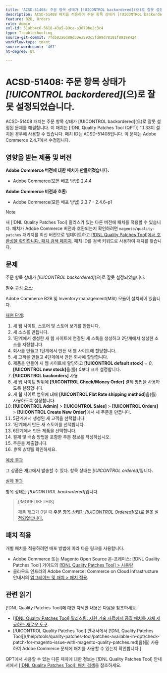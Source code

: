```yaml
---
title: 'ACSD-51408: 주문 항목 상태가 [!UICONTROL backordered]​(으)로 잘못 설정되었습니다.'
description: ACSD-51408 패치를 적용하여 주문 항목 상태가 [!UICONTROL backordered]​(으)로 잘못 설정된 Adobe Commerce 문제를 해결합니다.
feature: B2B, Orders
role: Admin
exl-id: 51abb4c6-5618-43a5-89ca-a3879be2c3c4
type: Troubleshooting
source-git-commit: 7fdb02a6d89d50ea593c5fd99d78101f89198424
workflow-type: tm+mt
source-wordcount: '467'
ht-degree: 0%

---
```


# ACSD-51408: 주문 항목 상태가 *[!UICONTROL backordered]*(으)로 잘못 설정되었습니다.

ACSD-51408 패치는 주문 항목 상태가 [!UICONTROL backordered]&#x200B;(으)로 잘못 설정된 문제를 해결합니다. 이 패치는 [!DNL Quality Patches Tool (QPT)] 1.1.33이 설치된 경우에 사용할 수 있습니다. 패치 ID는 ACSD-51408입니다. 이 문제는 Adobe Commerce 2.4.7에서 수정됩니다.

## 영향을 받는 제품 및 버전

**Adobe Commerce 버전에 대한 패치가 만들어졌습니다.**

* Adobe Commerce(모든 배포 방법) 2.4.4

**Adobe Commerce 버전과 호환:**

* Adobe Commerce(모든 배포 방법) 2.3.7 - 2.4.6-p1

>[!NOTE]
>
>새 [!DNL Quality Patches Tool] 릴리스가 있는 다른 버전에 패치를 적용할 수 있습니다. 패치가 Adobe Commerce 버전과 호환되는지 확인하려면 `magento/quality-patches` 패키지를 최신 버전으로 업데이트하고 [[!DNL Quality Patches Tool]에서 호환성을 확인합니다. 패치 검색 페이지](https://experienceleague.adobe.com/tools/commerce-quality-patches/index.html). 패치 ID를 검색 키워드로 사용하여 패치를 찾습니다.

## 문제

주문 항목 상태가 *[!UICONTROL backordered]*(으)로 잘못 설정되었습니다.

<u>필수 구성 요소</u>:

Adobe Commerce B2B 및 Inventory management(MSI) 모듈이 설치되어 있습니다.

<u>재현 단계</u>:

1. 새 웹 사이트, 스토어 및 스토어 보기를 만듭니다.
1. 새 소스를 만듭니다.
1. 1단계에서 생성한 새 웹 사이트에 연결된 새 스톡을 생성하고 2단계에서 생성한 소스를 지정합니다.
1. 회사를 만들고 1단계에서 만든 새 웹 사이트에 할당합니다.
1. 새 고객을 만들고 4단계에서 만든 회사에 할당합니다.
1. 제품을 만들어 새 웹 사이트에 할당하고 **[!UICONTROL default stock]** = *0*, **[!UICONTROL new stock]**&#x200B;을(를) *0*&#x200B;보다 크게 설정합니다.
1. **[!UICONTROL backorders]** 사용
1. 새 웹 사이트 범위에 **[!UICONTROL Check/Money Order]** 결제 방법을 사용하도록 설정합니다.
1. 새 웹 사이트 범위에 대해 **[!UICONTROL Flat Rate shipping method]**&#x200B;을(를) 사용하도록 설정합니다.
1. **[!UICONTROL Admin]** > **[!UICONTROL Sales]** > **[!UICONTROL Orders]** > **[!UICONTROL Create New Order]**&#x200B;에서 새 주문을 만듭니다.
1. 5단계에서 생성된 새 고객을 선택합니다.
1. 1단계에서 만든 새 스토어를 선택합니다.
1. 6단계에서 만든 제품을 선택합니다.
1. 결제 및 배송 방법을 포함한 주문 정보를 작성하십시오.
1. 주문을 제출합니다.
1. *항목 상태*&#x200B;를 확인하세요.

<u>예상 결과</u>

그 상품은 재고에서 발송할 수 있다. 항목 상태는 *[!UICONTROL ordered]*&#x200B;입니다.

<u>실제 결과</u>

항목 상태는 *[!UICONTROL backordered]*&#x200B;입니다.

>[!MORELIKETHIS]
>
>제품 재고가 0일 때 [주문 항목 상태가 *[!UICONTROL Ordered]*(으)로 잘못 설정되었습니다.](/help/tools/quality-patches-tool/patches-available-in-qpt/v1-1-33/acsd-51735-order-item-status-incorrectly-set.md)

## 패치 적용

개별 패치를 적용하려면 배포 방법에 따라 다음 링크를 사용합니다.

* Adobe Commerce 또는 Magento Open Source 온-프레미스: [!DNL Quality Patches Tool] 가이드의 [[!DNL Quality Patches Tool] > 사용량](/help/tools/quality-patches-tool/usage.md)
* 클라우드 인프라의 Adobe Commerce: Commerce on Cloud Infrastructure 안내서의 [업그레이드 및 패치 > 패치 적용](https://experienceleague.adobe.com/docs/commerce-cloud-service/user-guide/develop/upgrade/apply-patches.html).

## 관련 읽기

[!DNL Quality Patches Tool]에 대한 자세한 내용은 다음을 참조하세요.

* [[!DNL Quality Patches Tool] 릴리스됨: 지원 기술 자료에서 품질 패치를 자체 제공하는 새로운 도구](https://experienceleague.adobe.com/en/docs/commerce-operations/tools/quality-patches-tool/quality-patches-tool-to-self-serve-quality-patches).
* [!UICONTROL Quality Patches Tool] 안내서에서  [!DNL Quality Patches Tool]](/help/tools/quality-patches-tool/patches-available-in-qpt/check-patch-for-magento-issue-with-magento-quality-patches.md)을(를) 사용하여 Adobe Commerce 문제에 패치를 사용할 수 있는지 확인합니다.[


QPT에서 사용할 수 있는 다른 패치에 대한 정보는 [!DNL Quality Patches Tool] 안내서에서 [[!DNL Quality Patches Tool]: 패치 검색](https://experienceleague.adobe.com/tools/commerce-quality-patches/index.html)을 참조하세요.
